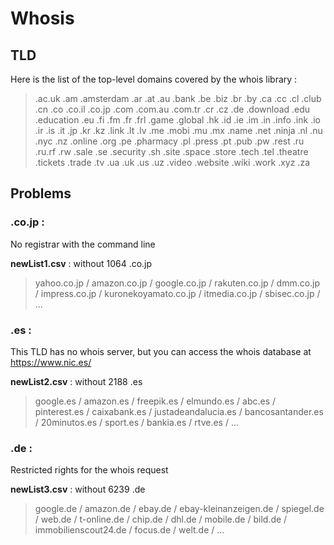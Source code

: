 # Whosis



## TLD
Here is the list of the top-level domains covered by the whois library :

> .ac.uk   .am   .amsterdam   .ar   .at   .au   .bank   .be   .biz   .br   .by   .ca   .cc   .cl   .club   .cn   .co   .co.il   .co.jp   .com   .com.au   .com.tr  .cr     .cz   .de   .download   .edu   .education   .eu   .fi   .fm   .fr  .frl   .game   .global   .hk   .id   .ie   .im    .in   .info   .ink   .io   .ir    .is   .it   .jp   .kr   .kz   .link   .lt   .lv   .me   .mobi   .mu   .mx   .name   .net   .ninja   .nl   .nu   .nyc   .nz   .online   .org   .pe   .pharmacy   .pl    .press   .pt   .pub   .pw   .rest   .ru   .ru.rf   .rw   .sale   .se   .security   .sh   .site   .space   .store   .tech   .tel   .theatre   .tickets   .trade   .tv   .ua   .uk   .us   .uz   .video   .website   .wiki   .work   .xyz  .za

## Problems
### .co.jp : 
No registrar with the command line 

**newList1.csv** : without 1064 .co.jp 
> yahoo.co.jp /  amazon.co.jp  / google.co.jp /  rakuten.co.jp  / dmm.co.jp  / impress.co.jp  / kuronekoyamato.co.jp /  itmedia.co.jp  / sbisec.co.jp /  ...

### .es :
This TLD has no whois server, but you can access the whois database at https://www.nic.es/

**newList2.csv** : without 2188 .es
> google.es / amazon.es / freepik.es / elmundo.es / abc.es / pinterest.es / caixabank.es / justadeandalucia.es / bancosantander.es / 20minutos.es / sport.es / bankia.es / rtve.es / ... 

### .de :
Restricted rights for the whois request

**newList3.csv** : without 6239 .de
> google.de / amazon.de / ebay.de / ebay-kleinanzeigen.de / spiegel.de / web.de / t-online.de / chip.de / dhl.de / mobile.de / bild.de / immobilienscout24.de / focus.de / welt.de / ... 
 
